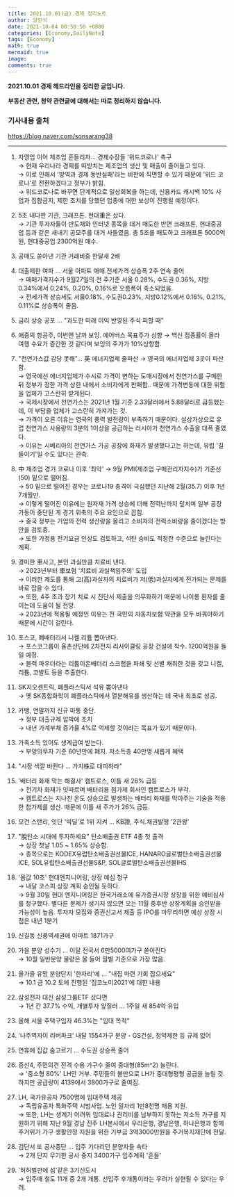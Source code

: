 ```yaml
---
title: 2021.10.01(금).경제 정리노트
author: 강민석
date: 2021-10-04 00:50:50 +0800
categories: [Economy,DailyNote]
tags: [Economy]
math: true
mermaid: true
image: 
comments: true
---
```


**2021.10.01 경제 헤드라인을 정리한 글입니다.**

**부동산 관련, 청약 관련글에 대해서는 따로 정리하지 않습니다.**

### 기사내용 출처

<https://blog.naver.com/sonsarang38>

-----

1. 자영업 이어 제조업 흔들리자... 경제수장들 '위드코로나' 촉구  
    → 현재 우리나라 경제를 떠받치는 제조업의 생산 및 매출이 줄어들고 있다.  
    → 이로 인해서 '방역과 경제 동반실패'라는 비판에 직면할 수 있기 때문에 '위드 코로나'로 전환하겠다고 정부가 밝힘.  
    → 위드코로나로 바꾸면 단계적으로 일상회복을 하는데, 신용카드 캐시백 10% 사업과 집합금지, 제한 조치를 당했던 업종에 대한 보상이 진행될 예정이다.

2. 5조 내다판 기관, 크래프톤. 현대重은 샀다.  
    → 기관 투자자들이 반도체와 인터넷 종목을 대거 매도한 반면 크래프톤, 현대중공업 등과 같은 새내기 공모주를 대거 사들였음. 총 5조를 매도하고 크래프톤 5000억원, 현대중공업 2300억원 매수.

3. 공매도 쏟아낸 기관 거래비중 한달새 2배

4. 대출제한 여파 ... 서울 아파트 매매.전세가격 상승폭 2주 연속 줄어  
    → 매매가격지수가 9월27일의 전 주기준 서울 0.28%, 수도권 0.36%, 지방 0.34%에서  0.24%, 0.20%, 0.16%로 오름폭이 축소되었음.  
    → 전세가격 상승세도 서울0.18%, 수도권0.23%, 지방0.12%에서 0.16%, 0.21%, 0.11%로 상승폭이 줄음.

5. 금리 상승 공포 ... "과도한 미래 이익 반영된 주식 피할 때"

6. 애증의 항공주, 이번엔 날까 보잉. 에어버스 목표주가 상향
    → 백신 접종률이 올라 여행 수요가 증간한 것 같다며 보잉의 주가가 10%상향함.  

7. "천연가스값 감당 못해"... 英 에너지업체 줄파산
    → 영국의 에너지업체 3곳이 파산함.  
    → 영국에선 에너지업체가 수시로 가격이 변하는 도매시장에서 천연가스를 구매한 뒤 정부가 정한 가격 상한 내에서 소비자에게 판매함.. 때문에 가격변동에 대한 위험을 업체가 고스란히 받게된다.  
    → 국제시장에서 천연가스는 2021년 1월 기준 2.33달러에서 5.88달러로 급등했는데, 이 부담을 업체가 고스란히 가져가는 것.  
    → 가격이 오른 이유는 영국의 풍력 발전량이 부족하기 때문이다. 설상가상으로 유럽 천연가스 사용량의 3분의 1이상을 공급하는 러시아가 천연가스 수출을 대폭 줄였다.  
    → 이유는 시베리아의 천연가스 가공 공장에 화재가 발생했다고는 하는데, 유럽 '길들이기'일 수도 있다는 관측.  

8. 中 제조업 경기 코로나 이후 '최악'
    → 9월 PMI(제조업 구매관리자지수)가 기준선(50) 밑으로 떨어짐.  
    → 50 밑으로 떨어진 경우는 코로나19 충격이 극심했던 지난해 2월(35.7) 이후 1년 7개월만.  
    → 이렇게 떨어진 이유에는 원자재 가격 상승에 더해 전력난까지 덮치며 일부 공장 가동이 중단된 게 경기 위축의 주요 요인으로 꼽힘.  
    → 중국 정부는 기업의 전력 생산량을 올리고 소비자의 전력소비량을 줄이겠다는 방안을 검토중.  
    → 또한 가정용 전기요금 인상도 검토하고, 석탄 숭비도 적정한 수준으로 늘린다는 계획.
  
9. 경미한 車사고, 본인 과실만큼 치료비 낸다.  
    → 2023년부터 車보험 '치료비 과실책임주의' 도입  
    → 이러한 제도를 통해 고(高)과실자의 치료비가 저(低)과실자에게 전가되는 문제를 바로 잡을 수 있다.  
    → 또한, 4주 초과 장기 치료 시 진단서 제출을 의무화하기 때문에 나이롱 환자를 줄이는데 도움이 될 전망.  
    → 2023년에 적용될 예정인 이유는 전 국민의 자동차보험 약관을 모두 바꿔야하기 때문에 시간이 걸린다.  

10. 포스코, 폐배터리서 니켈.리튬 뽑아낸다.  
    → 포스코그룹이 율촌산단에 2차전지 리사이클링 공장 건설에 착수. 1200억원을 들일 예정.  
    → 블랙 파우더라는 리튬이온배터리 스크랩을 파쇄 및 선별 채취한 것을 갖고 니켈, 리튬, 코발트 등을 추출한다.  

11. SK지오센트릭, 폐플라스틱서 석유 뽑아낸다  
    → 옛 SK종합화학이 폐플라스틱에서 열분해유를 생산하는 데 국내 최초로 성공.

12. 카뱅, 연말까지 신규 마통 중단.  
    → 정부 대출규제 압박에 조치  
    → 내년 가계부채 증가율 4%로 억제할 것이라는 목표가 있기 때문이다.

13. 가족소득 있어도 생계급여 받는다.  
    → 부양의무자 기준 60년만에 폐지. 저소득층 40만명 새롭게 혜택  

14. "시장 색깔 바뀐다 ... 가치株로 대피하라"

15. '배터리 화재 막는 해결사' 캠트로스, 이틀 새 26% 급등  
    → 전기차 화재가 잇따르며 배터리용 첨가제 회사인 캠트로스가 부각.  
    → 캠트로스는 지나친 온도 상승으로 발생하는 배터리 화재를 막아주는 기술을 적용한 첨가제를 생산. 때문에 이틀 새 주가가 26% 급등.

16. 모건 스탠리, 잇단 '빅딜'로 1위 지켜 ... KB證, 주식.채권발행 '2관왕'

17. "脫탄소 시대에 투자하세요" 탄소배출권 ETF 4종 첫 출격  
    → 상장 첫날 1.05 ~ 1.65% 상승함.  
    → 종목으로는 KODEX유럽탄소배출권선물ICE, HANARO글로벌탄소배출권선물ICE, SOL유럽탄소배출권선물S&P, SOL글로벌탄소배출권선물IHS

18. '몸값 10조' 현대엔지니어링, 상장 예심 청구  
    → 내달 코스피 상장 계획 승인될 듯하다.  
    → 9월 30일 현대 엔지니어링은 한국거래소에 유가증권시장 상장을 위한 예비심사를 청구했다. 별다른 문제가 생기지 않으면 오는 11월 중후반 상장계획을 승인받을 가능성이 높음. 투자자 모집와 증권신고서 제출 등 IPO를 마무리하면 예상 상장 시점은 내년 1분기

19. 신길동 신풍역세권에 아파트 1871가구

20. 가을 분양 성수기 ... 이달 전국서 6만5000여가구 쏟아진다  
    → 10월 일반분양 물량은 올 들어 월별 기준으로 가장 많음.

21. 올가을 유망 분양단지 '한자리'에 ... "내집 마련 기회 잡으세요"  
    → 10.1 금 10.2 토에 진행된 '집코노미2021'에 대한 내용

22. 삼성전자 대신 삼성그룹ETF 샀다면  
    → 1년 간 37.7% 수익, 개별투자 앞질러 ... 1주일 새 854억 유입

23. 올해 서울 주택구입자 46.3%는 "임대 목적"

24. '나주역자이 리버파크' 내달 1554가구 분양 - GS건설, 청약제한 등 규제 없어

25. 연휴에 집값 숨고르기 ... 수도권 상승폭 줄어

26. 증산4, 주민의견 전격 수용 가구수 줄여 중대형(85m^2) 늘린다.  
    → '중소형 80%' LH안 거부. 주민들의 불만으로 LH가 중대형평형 공급을 늘릴 것. 하지만 공급량이 4139에서 3800가구로 줄여짐.

27. LH, 국가유공자 7500명에 임대주택 제공  
    → 독립유공자 특화주택 시범사업. 노인 일자리 1만8천명 채용 지원.  
    → 또한, LH는 생계가 어려워 임대료나 관리비를 납부하지 못하는 저소득 가구를 지원하기 위해 지난 9월 경남 진주 LH본사에서 우리은행, 경남은행, 하나은행과 함께 주거위기 가구 생활안정 지원을 위한 기부금 3억3000만원을 주거복지재단에 전달.

28. 검단서 또 공사중단 ... 입주 기다리던 분양자들 속타  
    → 2개 단지 무기한 공사 중지 3400가구 입주계획 '흔들'

29. '허허벌판에 섬'같은 3기신도시  
    → 입주때 철도 11개 중 2개 개통. 선입주 후개통이라는 우려가 실현될 수 있다는 우려.
